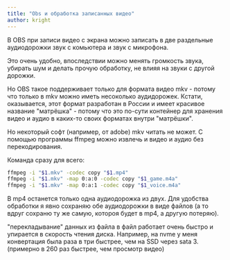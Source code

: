 ```yaml
---
title: "Obs и обработка записанных видео"
author: kright
---
```

В OBS при записи видео с экрана можно записать в две раздельные аудиодорожки звук с комьютера и звук с микрофона.

Это очень удобно, впоследствии можно менять громкость звука, убирать шум и делать прочую обработку, не влияя на звуки с другой дорожки.

Но OBS такое поддерживает только для формата видео mkv - потому что только в mkv можно иметь несоколько аудидорожек. Кстати, оказывается, этот формат разработан в России и имеет красивое название "матрёшка" - потому что это по-сути контейнер для хранения видео и аудио в каких-то своих форматах внутри "матрёшки".

Но некоторый софт (например, от adobe) mkv читать не может. С помощью программы ffmpeg можно извлечь и видео и аудио без перекодирования.

Команда сразу для всего:

```bash
ffmpeg -i "$1.mkv" -codec copy "$1.mp4"
ffmpeg -i "$1.mkv" -map 0:a:0 -codec copy "$1_game.m4a"
ffmpeg -i "$1.mkv" -map 0:a:1 -codec copy "$1_voice.m4a"
```

В mp4 останется только одна аудиодорожка из двух. Для удобства обработки я явно сохраняю обе аудиодорожки в виде файлов (а то вдруг сохраню ту же самую, котороя будет в mp4, а другую потеряю).

"перекладывание" данных из файла в файл работает очень быстро и упирается в скорость чтения диска. Например, на nvme у меня конвертация была раза в три быстрее, чем на SSD через sata 3. (примерно в 260 раз быстрее, чем просмотр видео)